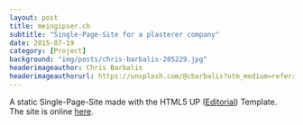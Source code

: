 ```yaml
---
layout: post
title: meingipser.ch
subtitle: "Single-Page-Site for a plasterer company"
date: 2015-07-19
category: [Project]
background: "img/posts/chris-barbalis-205229.jpg"
headerimageauthor: Chris Barbalis
headerimageauthorurl: https://unsplash.com/@cbarbalis?utm_medium=referral&amp;utm_campaign=photographer-credit&amp;utm_content=creditBadge
---
```


A static Single-Page-Site made with the HTML5 UP ([Editorial](https://html5up.net/editorial)) Template. 
The site is online [here](http://meingipser.ch).